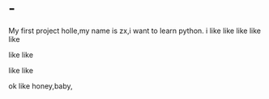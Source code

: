 # -
My first project
  holle,my name is zx,i want to learn python.
i like like like like like 

like like 



like like 


ok  like   honey,baby,
